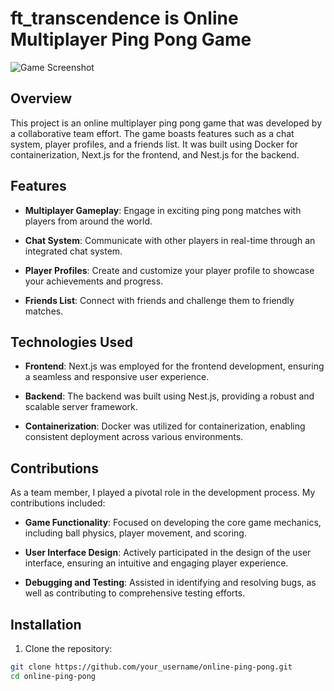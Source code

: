# ft_transcendence is Online Multiplayer Ping Pong Game

![Game Screenshot](screenshot.png)

## Overview

This project is an online multiplayer ping pong game that was developed by a collaborative team effort. The game boasts features such as a chat system, player profiles, and a friends list. It was built using Docker for containerization, Next.js for the frontend, and Nest.js for the backend.

## Features

- **Multiplayer Gameplay**: Engage in exciting ping pong matches with players from around the world.

- **Chat System**: Communicate with other players in real-time through an integrated chat system.

- **Player Profiles**: Create and customize your player profile to showcase your achievements and progress.

- **Friends List**: Connect with friends and challenge them to friendly matches.

## Technologies Used

- **Frontend**: Next.js was employed for the frontend development, ensuring a seamless and responsive user experience.

- **Backend**: The backend was built using Nest.js, providing a robust and scalable server framework.

- **Containerization**: Docker was utilized for containerization, enabling consistent deployment across various environments.

## Contributions

As a team member, I played a pivotal role in the development process. My contributions included:

- **Game Functionality**: Focused on developing the core game mechanics, including ball physics, player movement, and scoring.

- **User Interface Design**: Actively participated in the design of the user interface, ensuring an intuitive and engaging player experience.

- **Debugging and Testing**: Assisted in identifying and resolving bugs, as well as contributing to comprehensive testing efforts.

## Installation

1. Clone the repository:

```bash
git clone https://github.com/your_username/online-ping-pong.git
cd online-ping-pong
